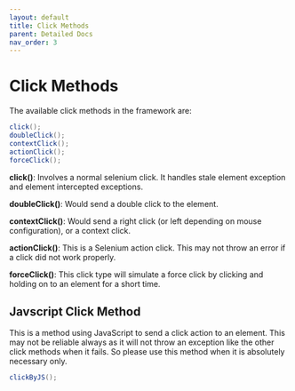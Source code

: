 ```yaml
---
layout: default
title: Click Methods
parent: Detailed Docs
nav_order: 3
---
```


# Click Methods

The available click methods in the framework are:

```java
click();
doubleClick();
contextClick();
actionClick();
forceClick();
```

**click()**:
Involves a normal selenium click. It handles stale element exception and element intercepted
exceptions.

**doubleClick()**:
Would send a double click to the element.

**contextClick()**:
Would send a right click (or left depending on mouse configuration), or a context click.

**actionClick()**:
This is a Selenium action click. This  may not throw an error if a click did not work properly.

**forceClick()**:
This click type will simulate a force click by clicking and holding on to an element for a short time.

## Javscript Click Method

This is a method using JavaScript to send a click action to an element. This may not be reliable always as it 
will not throw an exception like the other click methods when it fails. So please use this method when it is 
absolutely necessary only.

```java
clickByJS();
```




